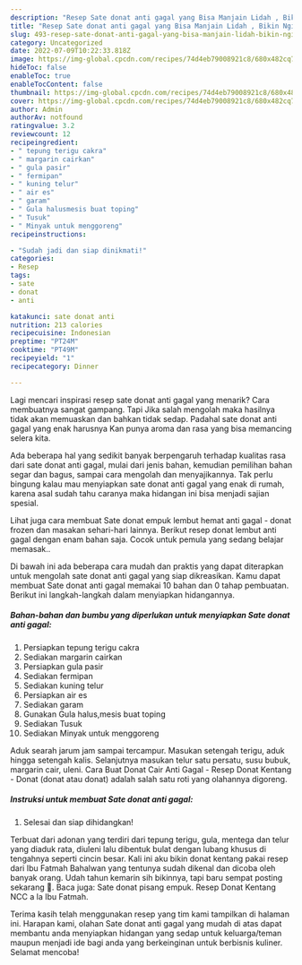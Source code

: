 ```yaml
---
description: "Resep Sate donat anti gagal yang Bisa Manjain Lidah , Bikin Ngiler"
title: "Resep Sate donat anti gagal yang Bisa Manjain Lidah , Bikin Ngiler"
slug: 493-resep-sate-donat-anti-gagal-yang-bisa-manjain-lidah-bikin-ngiler
category: Uncategorized
date: 2022-07-09T10:22:33.818Z
image: https://img-global.cpcdn.com/recipes/74d4eb79008921c8/680x482cq70/sate-donat-anti-gagal-foto-resep-utama.jpg
hideToc: false
enableToc: true
enableTocContent: false
thumbnail: https://img-global.cpcdn.com/recipes/74d4eb79008921c8/680x482cq70/sate-donat-anti-gagal-foto-resep-utama.jpg
cover: https://img-global.cpcdn.com/recipes/74d4eb79008921c8/680x482cq70/sate-donat-anti-gagal-foto-resep-utama.jpg
author: Admin
authorAv: notfound
ratingvalue: 3.2
reviewcount: 12
recipeingredient:
- " tepung terigu cakra"
- " margarin cairkan"
- " gula pasir"
- " fermipan"
- " kuning telur"
- " air es"
- " garam"
- " Gula halusmesis buat toping"
- " Tusuk"
- " Minyak untuk menggoreng"
recipeinstructions:

- "Sudah jadi dan siap dinikmati!"
categories:
- Resep
tags:
- sate
- donat
- anti

katakunci: sate donat anti 
nutrition: 213 calories
recipecuisine: Indonesian
preptime: "PT24M"
cooktime: "PT49M"
recipeyield: "1"
recipecategory: Dinner

---
```



Lagi mencari inspirasi resep sate donat anti gagal yang menarik? Cara membuatnya sangat gampang. Tapi Jika salah mengolah maka hasilnya tidak akan memuaskan dan bahkan tidak sedap. Padahal sate donat anti gagal yang enak harusnya Kan punya aroma dan rasa yang bisa memancing selera kita.


Ada beberapa hal yang sedikit banyak berpengaruh terhadap kualitas rasa dari sate donat anti gagal, mulai dari jenis bahan, kemudian pemilihan bahan segar dan bagus, sampai cara mengolah dan menyajikannya. Tak perlu bingung kalau mau menyiapkan sate donat anti gagal yang enak di rumah, karena asal sudah tahu caranya maka hidangan ini bisa menjadi sajian spesial.

Lihat juga cara membuat Sate donat empuk lembut hemat anti gagal - donat frozen dan masakan sehari-hari lainnya. Berikut resep donat lembut anti gagal dengan enam bahan saja. Cocok untuk pemula yang sedang belajar memasak..


Di bawah ini ada beberapa cara mudah dan praktis yang dapat diterapkan untuk mengolah sate donat anti gagal yang siap dikreasikan. Kamu dapat membuat Sate donat anti gagal memakai 10 bahan dan 0 tahap pembuatan. Berikut ini langkah-langkah dalam menyiapkan hidangannya.

<!--inarticleads1-->

##### Bahan-bahan dan bumbu yang diperlukan untuk menyiapkan Sate donat anti gagal:

1. Persiapkan  tepung terigu cakra
1. Sediakan  margarin cairkan
1. Persiapkan  gula pasir
1. Sediakan  fermipan
1. Sediakan  kuning telur
1. Persiapkan  air es
1. Sediakan  garam
1. Gunakan  Gula halus,mesis buat toping
1. Sediakan  Tusuk
1. Sediakan  Minyak untuk menggoreng


Aduk searah jarum jam sampai tercampur. Masukan setengah terigu, aduk hingga setengah kalis. Selanjutnya masukan telur satu persatu, susu bubuk, margarin cair, uleni. Cara Buat Donat Cair Anti Gagal - Resep Donat Kentang - Donat (donat atau donat) adalah salah satu roti yang olahannya digoreng. 

<!--inarticleads2-->

##### Instruksi untuk membuat Sate donat anti gagal:


1. Selesai dan siap dihidangkan!

Terbuat dari adonan yang terdiri dari tepung terigu, gula, mentega dan telur yang diaduk rata, diuleni lalu dibentuk bulat dengan lubang khusus di tengahnya seperti cincin besar. Kali ini aku bikin donat kentang pakai resep dari Ibu Fatmah Bahalwan yang tentunya sudah dikenal dan dicoba oleh banyak orang. Udah tahun kemarin sih bikinnya, tapi baru sempat posting sekarang 🙂. Baca juga: Sate donat pisang empuk. Resep Donat Kentang NCC a la Ibu Fatmah. 

Terima kasih telah menggunakan resep yang tim kami tampilkan di halaman ini. Harapan kami, olahan Sate donat anti gagal yang mudah di atas dapat membantu anda menyiapkan hidangan yang sedap untuk keluarga/teman maupun menjadi ide bagi anda yang berkeinginan untuk berbisnis kuliner. Selamat mencoba!
